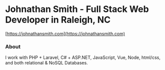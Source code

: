 # Johnathan Smith - Full Stack Web Developer in Raleigh, NC

[https://johnathansmith.com](https://johnathansmith.com)

### About

I work with PHP + Laravel, C# + ASP.NET, JavaScript, Vue, Node, html/css, and both relational & NoSQL Databases.
